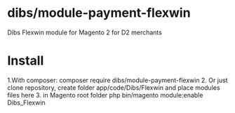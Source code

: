 dibs/module-payment-flexwin
======================

Dibs Flexwin module for Magento 2 for D2 merchants


Install
=======
1.With composer:
  composer require dibs/module-payment-flexwin
2. Or just clone repository, create folder 
  app/code/Dibs/Flexwin and place modules files here
3. in Magento root folder 
  php bin/magento module:enable Dibs_Flexwin
